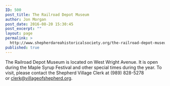 ```yaml
---
ID: 500
post_title: The Railroad Depot Museum
author: Jon Morgan
post_date: 2016-08-20 15:30:45
post_excerpt: ""
layout: page
permalink: >
  http://www.shepherdareahistoricalsociety.org/the-railroad-depot-museum/
published: true
---
```

The Railroad Depot Museum is located on West Wright Avenue. It is open during the Maple Syrup Festival and other special times during the year. To visit, please contact the Shepherd Village Clerk at (989) 828-5278 or <a href="mailto:clerk@villageofshepherd.org">clerk@villageofshepherd.org</a>.